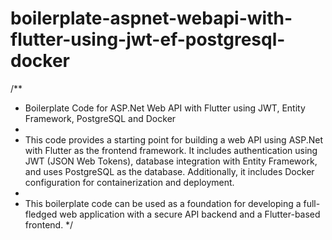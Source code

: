 # boilerplate-aspnet-webapi-with-flutter-using-jwt-ef-postgresql-docker
/**
 * Boilerplate Code for ASP.Net Web API with Flutter using JWT, Entity Framework, PostgreSQL and Docker
 *
 * This code provides a starting point for building a web API using ASP.Net with Flutter as the frontend framework. It includes authentication using JWT (JSON Web Tokens), database integration with Entity Framework, and uses PostgreSQL as the database. Additionally, it includes Docker configuration for containerization and deployment.
 *
 * This boilerplate code can be used as a foundation for developing a full-fledged web application with a secure API backend and a Flutter-based frontend.
 */
